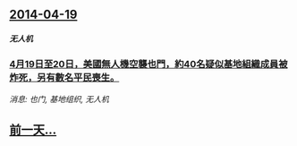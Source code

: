## [2014-04-19](/news/2014/04/19/index.md)

##### 无人机
### [ 4月19日至20日，美國無人機空襲也門，約40名疑似基地組織成員被炸死，另有數名平民喪生。 ](/news/2014/04/19/4月19日至20日-美國無人機空襲也門-約40名疑似基地組織成員被炸死-另有數名平民喪生.md)
_消息: 也门, 基地组织, 无人机_

## [前一天...](/news/2014/04/18/index.md)


